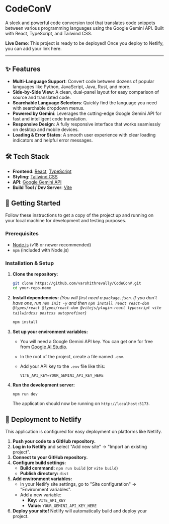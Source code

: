 # CodeConV

A sleek and powerful code conversion tool that translates code snippets between various programming languages using the Google Gemini API. Built with React, TypeScript, and Tailwind CSS.

**Live Demo**: This project is ready to be deployed! Once you deploy to Netlify, you can add your link here.

---

## ✨ Features

-   **Multi-Language Support**: Convert code between dozens of popular languages like Python, JavaScript, Java, Rust, and more.
-   **Side-by-Side View**: A clean, dual-panel layout for easy comparison of source and translated code.
-   **Searchable Language Selectors**: Quickly find the language you need with searchable dropdown menus.
-   **Powered by Gemini**: Leverages the cutting-edge Google Gemini API for fast and intelligent code translation.
-   **Responsive Design**: A fully responsive interface that works seamlessly on desktop and mobile devices.
-   **Loading & Error States**: A smooth user experience with clear loading indicators and helpful error messages.

## 🛠️ Tech Stack

-   **Frontend**: [React](https://react.dev/), [TypeScript](https://www.typescriptlang.org/)
-   **Styling**: [Tailwind CSS](https://tailwindcss.com/)
-   **API**: [Google Gemini API](https://ai.google.dev/)
-   **Build Tool / Dev Server**: [Vite](https://vitejs.dev/)

## 🚀 Getting Started

Follow these instructions to get a copy of the project up and running on your local machine for development and testing purposes.

### Prerequisites

-   [Node.js](https://nodejs.org/en) (v18 or newer recommended)
-   `npm` (included with Node.js)

### Installation & Setup

1.  **Clone the repository:**
    ```bash
    git clone https://github.com/varshithrevally/CodeConV.git
    cd your-repo-name
    ```

2.  **Install dependencies:**
    *(You will first need a `package.json`. If you don't have one, run `npm init -y` and then `npm install react react-dom @types/react @types/react-dom @vitejs/plugin-react typescript vite tailwindcss postcss autoprefixer`)*
    ```bash
    npm install
    ```

3.  **Set up your environment variables:**
    -   You will need a Google Gemini API key. You can get one for free from [Google AI Studio](https://aistudio.google.com/).
    -   In the root of the project, create a file named `.env`.
    -   Add your API key to the `.env` file like this:

        ```env
        VITE_API_KEY=YOUR_GEMINI_API_KEY_HERE
        ```

4.  **Run the development server:**
    ```bash
    npm run dev
    ```
    The application should now be running on `http://localhost:5173`.

## 🚢 Deployment to Netlify

This application is configured for easy deployment on platforms like Netlify.

1.  **Push your code to a GitHub repository.**
2.  **Log in to Netlify** and select "Add new site" -> "Import an existing project".
3.  **Connect to your GitHub repository.**
4.  **Configure build settings:**
    -   **Build command:** `npm run build` (or `vite build`)
    -   **Publish directory:** `dist`
5.  **Add environment variables:**
    -   In your Netlify site settings, go to "Site configuration" -> "Environment variables".
    -   Add a new variable:
        -   **Key:** `VITE_API_KEY`
        -   **Value:** `YOUR_GEMINI_API_KEY_HERE`
6.  **Deploy your site!** Netlify will automatically build and deploy your project.
